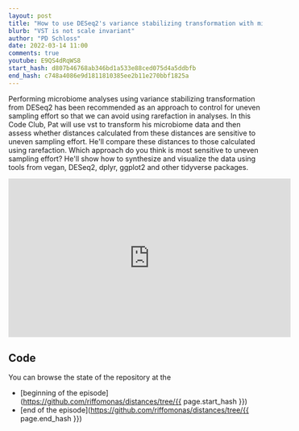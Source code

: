 ```yaml
---
layout: post
title: "How to use DESeq2's variance stabilizing transformation with microbiome data (CC195)"
blurb: "VST is not scale invariant"
author: "PD Schloss"
date: 2022-03-14 11:00
comments: true
youtube: E9QS4dRqWS8
start_hash: d807b46768ab346bd1a533e88ced075d4a5ddbfb
end_hash: c748a4086e9d1811810385ee2b11e270bbf1825a
---
```


Performing microbiome analyses using variance stabilizing transformation from DESeq2 has been recommended as an approach to control for uneven sampling effort so that we can avoid using rarefaction in analyses. In this Code Club, Pat will use vst to transform his microbiome data and then assess whether distances calculated from these distances are sensitive to uneven sampling effort. He'll compare these distances to those calculated using rarefaction. Which approach do you think is most sensitive to uneven sampling effort? He'll show how to synthesize and visualize the data using tools from vegan, DESeq2, dplyr, ggplot2 and other tidyverse packages.


<iframe style="margin: 0 auto;display:block;" width="560" height="315" src="https://www.youtube.com/embed/{{ page.youtube }}" frameborder="0" allow="accelerometer; autoplay; encrypted-media; gyroscope; picture-in-picture" allowfullscreen></iframe>


## Code

You can browse the state of the repository at the
* [beginning of the episode](https://github.com/riffomonas/distances/tree/{{ page.start_hash }})
* [end of the episode](https://github.com/riffomonas/distances/tree/{{ page.end_hash }})
